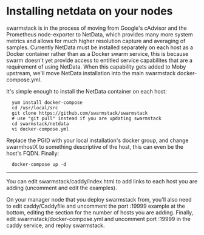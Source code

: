 # Installing netdata on your nodes

swarmstack is in the process of moving from Google's cAdvisor and the Prometheus node-exporter to NetData, which provides many more system metrics and allows for much higher resolution capture and averaging of samples. Currently NetData must be installed separately on each host as a Docker container rather than as a Docker swarm service, this is because swarm doesn't yet provide access to entitled service capabilites that are a requirement of using NetData. When this capability gets added to Moby upstream, we'll move NetData installation into the main swarmstack docker-compose.yml.

It's simple enough to install the NetData container on each host:
```
  yum install docker-compose
  cd /usr/local/src
  git clone https://github.com/swarmstack/swarmstack
  # use "git pull" instead if you are updating swarmstack
  cd swarmstack/netdata
  vi docker-compose.yml
```
Replace the PGID with your local installation's docker group, and change swarmhostX to something descriptive of the host, this can even be the host's FQDN. Finally:
```
  docker-compose up -d
```
---
You can edit swarmstack/caddy/index.html to add links to each host you are adding (uncomment and edit the examples). 

On your manager node that you deploy swarmstack from, you'll also need to edit caddy/Caddyfile and uncomment the port :19999 example at the bottom, editing the section for the number of hosts you are adding. Finally, edit swarmstack/docker-compose.yml and uncomment port :19999 in the caddy service, and reploy swarmstack.
